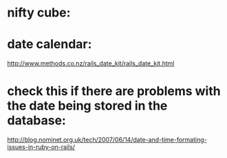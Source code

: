 

# nifty cube:


# date calendar:
http://www.methods.co.nz/rails_date_kit/rails_date_kit.html

# check this if there are problems with the date being stored in the database:
http://blog.nominet.org.uk/tech/2007/06/14/date-and-time-formating-issues-in-ruby-on-rails/